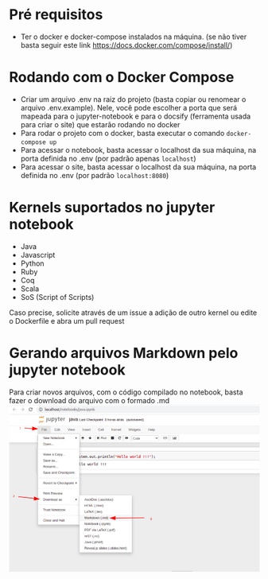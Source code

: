 # Pré requisitos
- Ter o docker e docker-compose instalados na máquina. (se não tiver basta seguir este link https://docs.docker.com/compose/install/)

# Rodando com o Docker Compose
- Criar um arquivo .env na raiz do projeto (basta copiar ou renomear o arquivo .env.example). Nele, você pode escolher a porta que será mapeada para o jupyter-notebook e para o docsify (ferramenta usada para criar o site) que estarão rodando no docker
- Para rodar o projeto com o docker, basta executar o comando ```docker-compose up```
- Para acessar o notebook, basta acessar o localhost da sua máquina, na porta definida no .env (por padrão apenas ```localhost```)
- Para acessar o site, basta acessar o localhost da sua máquina, na porta definida no .env (por padrão ```localhost:8080```)

# Kernels suportados no jupyter notebook
- Java
- Javascript
- Python
- Ruby
- Coq
- Scala
- SoS (Script of Scripts)

Caso precise, solicite através de um issue a adição de outro kernel ou edite o Dockerfile e abra um pull request

# Gerando arquivos Markdown pelo jupyter notebook
Para criar novos arquivos, com o código compilado no notebook, basta fazer o download do arquivo com o formado .md
![ipynb2md](./assets/img/ipynb2md.png)
